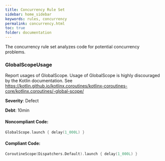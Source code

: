 ```yaml
---
title: Concurrency Rule Set
sidebar: home_sidebar
keywords: rules, concurrency
permalink: concurrency.html
toc: true
folder: documentation
---
```

The concurrency rule set analyzes code for potential concurrency problems.

### GlobalScopeUsage

Report usages of GlobalScope. Usage of GlobalScope is highly discouraged by the Kotlin documentation.
See https://kotlin.github.io/kotlinx.coroutines/kotlinx-coroutines-core/kotlinx.coroutines/-global-scope/

**Severity**: Defect

**Debt**: 10min

#### Noncompliant Code:

```kotlin
GlobalScope.launch { delay(1_000L) }
```

#### Compliant Code:

```kotlin
CoroutineScope(Dispatchers.Default).launch { delay(1_000L) }
```
